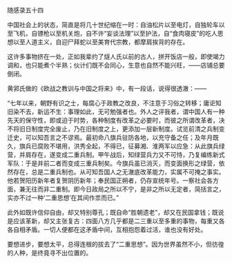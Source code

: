 随感录五十四

  

中国社会上的状态，简直是将几十世纪缩在一时：自油松片以至电灯，自独轮车以至飞机，自镖枪以至机关炮，自不许“妄谈法理”以至护法，自“食肉寝皮”的吃人思想以至人道主义，自迎尸拜蛇以至美育代宗教，都摩肩挨背的存在。

这许多事物挤在一处，正如我辈约了燧人氏以前的古人，拼开饭店一般，即使竭力调和，也只能煮个半熟；伙计们既不会同心，生意也自然不能兴旺，——店铺总要倒闭。

黄郛氏做的《欧战之教训与中国之将来》中，有一段话，说得很透澈：——

  

“七年以来，朝野有识之士，每腐心于政教之改良，不注意于习俗之转移；庸讵知旧染不去，新运不生：事理如此，无可勉强者也。外人之评我者，谓中国人有一种先天的保守性，即或迫于时势，各种制度有改革之必要时，而彼之所谓改革者，决不将旧日制度完全废止，乃在旧制度之上，更添加一层新制度。试览前清之兵制变迁史，可以知吾言之不谬焉。最初命八旗兵驻防各地，以充守备之任；及年月既久，旗兵已腐败不堪用，洪秀全起，不得已，征募湘、淮两军以应急：从此旗兵绿营，并肩存在，遂变成二重兵制。甲午战后，知绿营兵力又不可恃，乃复编练新式军队：于是并前二者而变成三重兵制矣。今旗兵虽已消灭，而变面换形之绿营，依然存在，总是二重兵制也。从可知吾国人之无澈底改革能力，实属不可掩之事实。他若贺阳历新年者复贺阴历新年；奉民国正朔者，仍存宣统年号。一察社会各方面，兼无往而非二重制。即今日政局之所以不宁，是非之所以无定者，简括言之，实亦不过一种‘二重思想’在其间作祟而已。”

  

此外如既许信仰自由，却又特别尊孔；既自命“胜朝遗老”，却又在民国拿钱；既说是应该革新，却又主张复古：四面八方几乎都是二三重以至多重的事物，每重又各各自相矛盾。一切人便都在这矛盾中间，互相抱怨着过活，谁也没有好处。

要想进步，要想太平，总得连根的拔去了“二重思想”。因为世界虽然不小，但彷徨的人种，是终竟寻不出位置的。